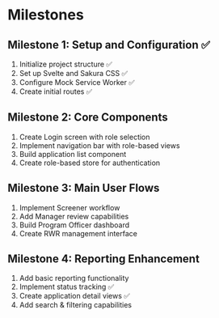 # Milestones

## Milestone 1: Setup and Configuration ✅
1. Initialize project structure ✅
2. Set up Svelte and Sakura CSS ✅
3. Configure Mock Service Worker ✅
4. Create initial routes ✅

## Milestone 2: Core Components
1. Create Login screen with role selection
2. Implement navigation bar with role-based views
3. Build application list component
4. Create role-based store for authentication

## Milestone 3: Main User Flows
1. Implement Screener workflow
2. Add Manager review capabilities
3. Build Program Officer dashboard
4. Create RWR management interface

## Milestone 4: Reporting Enhancement
1. Add basic reporting functionality
2. Implement status tracking ✅
3. Create application detail views ✅
4. Add search & filtering capabilities